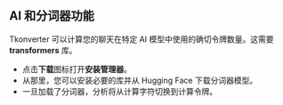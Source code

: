 ## AI 和分词器功能

Tkonverter 可以计算您的聊天在特定 AI 模型中使用的确切令牌数量。这需要 **transformers** 库。

- 点击**下载**图标打开**安装管理器**。
- 从那里，您可以安装必要的库并从 Hugging Face 下载分词器模型。
- 一旦加载了分词器，分析将从计算字符切换到计算令牌。
